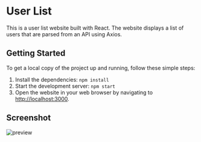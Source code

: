 # User List

This is a user list website built with React. The website displays a list of users that are parsed from an API using Axios.

## Getting Started

To get a local copy of the project up and running, follow these simple steps:

1.  Install the dependencies: `npm install`
2.  Start the development server: `npm start`
3.  Open the website in your web browser by navigating to [http://localhost:3000](http://localhost:3000).

## Screenshot

![preview](https://imgur.com/z33WPHa.png)
